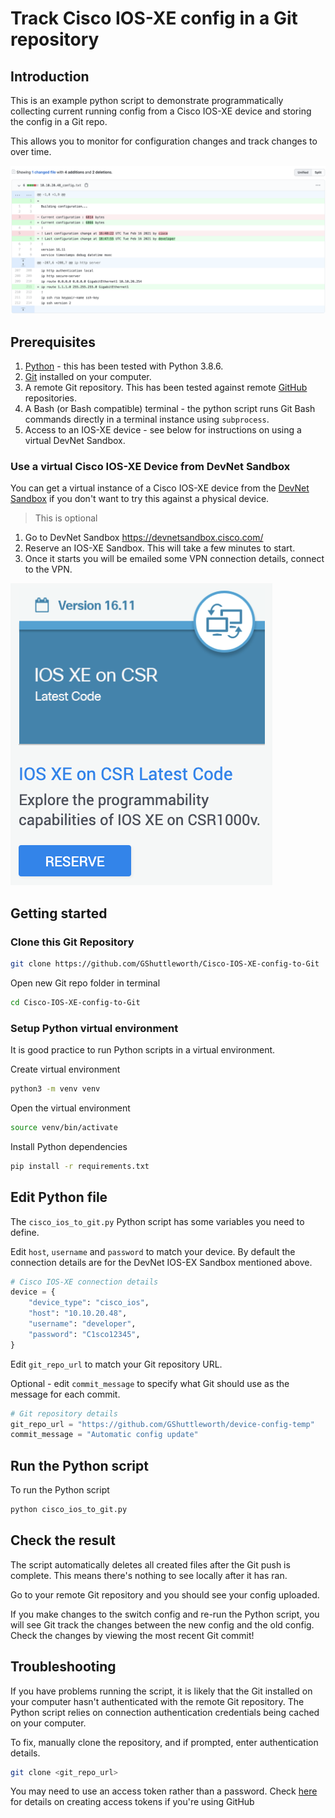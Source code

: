 # Track Cisco IOS-XE config in a Git repository

## Introduction

This is an example python script to demonstrate programmatically collecting current running config from a Cisco IOS-XE device and storing the config in a Git repo.

This allows you to monitor for configuration changes and track changes to over time.

![alt text](/readme_images/git_diff.png "Git diff on IOS-XE config")

## Prerequisites

1. [Python](https://www.python.org/) - this has been tested with Python 3.8.6.
2. [Git](https://git-scm.com/) installed on your computer.
3. A remote Git repository. This has been tested against remote [GitHub](https://github.com/) repositories.
4. A Bash (or Bash compatible) terminal - the python script runs Git Bash commands directly in a terminal instance using `subprocess`.
5. Access to an IOS-XE device - see below for instructions on using a virtual DevNet Sandbox.

### Use a virtual Cisco IOS-XE Device from DevNet Sandbox

You can get a virtual instance of a Cisco IOS-XE device from the [DevNet Sandbox](https://devnetsandbox.cisco.com/) if you don't want to try this against a physical device.

> This is optional

1. Go to DevNet Sandbox https://devnetsandbox.cisco.com/
2. Reserve an IOS-XE Sandbox. This will take a few minutes to start.
3. Once it starts you will be emailed some VPN connection details, connect to the VPN.

![alt text](/readme_images/ios_sandbox.png "IOS-XE DevNet Sandbox")

## Getting started

### Clone this Git Repository

```bash
git clone https://github.com/GShuttleworth/Cisco-IOS-XE-config-to-Git
```

Open new Git repo folder in terminal

```bash
cd Cisco-IOS-XE-config-to-Git
```

### Setup Python virtual environment

It is good practice to run Python scripts in a virtual environment.

Create virtual environment

```bash
python3 -m venv venv
```

Open the virtual environment

```bash
source venv/bin/activate
```

Install Python dependencies

```bash
pip install -r requirements.txt
```

## Edit Python file

The `cisco_ios_to_git.py` Python script has some variables you need to define.

Edit `host`, `username` and `password` to match your device. By default the connection details are for the DevNet IOS-EX Sandbox mentioned above.

```python
# Cisco IOS-XE connection details
device = {
    "device_type": "cisco_ios",
    "host": "10.10.20.48",
    "username": "developer",
    "password": "C1sco12345",
}
```

Edit `git_repo_url` to match your Git repository URL.

Optional - edit `commit_message` to specify what Git should use as the message for each commit.

```python
# Git repository details
git_repo_url = "https://github.com/GShuttleworth/device-config-temp"
commit_message = "Automatic config update"
```

## Run the Python script

To run the Python script

```bash
python cisco_ios_to_git.py
```

## Check the result

The script automatically deletes all created files after the Git push is complete. This means there's nothing to see locally after it has ran.

Go to your remote Git repository and you should see your config uploaded.

If you make changes to the switch config and re-run the Python script, you will see Git track the changes between the new config and the old config. Check the changes by viewing the most recent Git commit!

## Troubleshooting

If you have problems running the script, it is likely that the Git installed on your computer hasn't authenticated with the remote Git repository. The Python script relies on connection authentication credentials being cached on your computer.

To fix, manually clone the repository, and if prompted, enter authentication details.

```bash
git clone <git_repo_url>
```

You may need to use an access token rather than a password. Check [here](https://docs.github.com/en/github/authenticating-to-github/creating-a-personal-access-token) for details on creating access tokens if you're using GitHub
